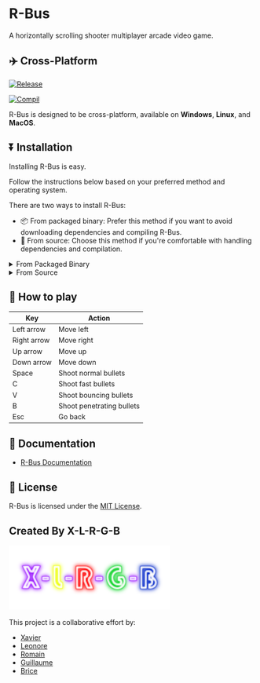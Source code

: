 # R-Bus

A horizontally scrolling shooter multiplayer arcade video game.

## :airplane: Cross-Platform

[![Release](https://github.com/X-R-G-B/R-Bus/actions/workflows/release.yml/badge.svg?branch=main)](https://github.com/X-R-G-B/R-Bus/actions/workflows/release.yml)

[![Compil](https://github.com/X-R-G-B/R-Bus/actions/workflows/compil.yml/badge.svg?branch=main)](https://github.com/X-R-G-B/R-Bus/actions/workflows/compil.yml)

R-Bus is designed to be cross-platform, available on **Windows**, **Linux**, and **MacOS**.

## :arrow_double_down: Installation

Installing R-Bus is easy.

Follow the instructions below based on your preferred method and operating system.

There are two ways to install R-Bus:
- :package: From packaged binary: Prefer this method if you want to avoid downloading dependencies and compiling R-Bus.
- :hammer: From source: Choose this method if you're comfortable with handling dependencies and compilation.

<details>
  <summary>From Packaged Binary</summary>

### :package: From Packaged Binary

#### :penguin: GNU/Linux
- [GNU/Linux Binary Installation Instruction](https://x-r-g-b.github.io/R-Bus/user-guide/installation/packaged-binary/gnu-linux.html)

#### :window: Windows
- [Windows Binary Installation Instruction](https://x-r-g-b.github.io/R-Bus/user-guide/installation/packaged-binary/windows.html)

#### :apple: MacOS
- [MacOS Binary Installation Instruction](https://x-r-g-b.github.io/R-Bus/user-guide/installation/packaged-binary/macos.html)

</details>

<details>
    <summary>From Source</summary>

### :hammer: From Source

#### :penguin: GNU/Linux
- [GNU/Linux Source Installation Instruction](https://x-r-g-b.github.io/R-Bus/user-guide/installation/source/gnu-linux.html)

#### :window: Windows
- [Windows Source Installation Instruction](https://x-r-g-b.github.io/R-Bus/user-guide/installation/source/windows.html)

#### :apple: MacOS
- [MacOS Source Installation Instruction](https://x-r-g-b.github.io/R-Bus/user-guide/installation/source/macos.html)

</details>

## :space_invader: How to play

| Key         | Action                    |
|-------------|---------------------------|
| Left arrow  | Move left                 |
| Right arrow | Move right                |
| Up arrow    | Move up                   |
| Down arrow  | Move down                 |
| Space       | Shoot normal bullets     |
| C           | Shoot fast bullets       |
| V           | Shoot bouncing bullets   |
| B           | Shoot penetrating bullets|
| Esc         | Go back                   |


## :book: Documentation
- [R-Bus Documentation](https://x-r-g-b.github.io/R-Bus/)

## :bookmark_tabs: License
R-Bus is licensed under the [MIT License](https://github.com/X-R-G-B/R-Bus/blob/dev/LICENSE).

## Created By X-L-R-G-B

![logo](https://raw.githubusercontent.com/X-R-G-B/R-Bus/dev/assets/icons/xlrgb-logo.png)

This project is a collaborative effort by:

- [Xavier](https://github.com/Saverio976)
- [Leonore](https://github.com/TTENSHII)
- [Romain](https://github.com/romainpanno)
- [Guillaume](https://github.com/guillaumeAbel)
- [Brice](https://github.com/KitetsuK)
